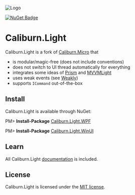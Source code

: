 ![Logo](logo.png)

[![NuGet Badge](https://buildstats.info/nuget/Caliburn.Light.Core?includePreReleases=true)](https://www.nuget.org/packages/Caliburn.Light.Core/)

# Caliburn.Light

Caliburn.Light is a fork of [Caliburn.Micro](https://caliburnmicro.com/) that
- is modular/magic-free (does not include conventions)
- does not switch to UI thread automatically for everything
- integrates some ideas of [Prism](http://prismlibrary.github.io/) and [MVVMLight](http://www.mvvmlight.net/) 
- uses weak events (see [Weakly](https://github.com/tibel/Weakly))
- supports `ICommand` out-of-the-box



## Install
Caliburn.Light is available through NuGet:

PM> **Install-Package** [Caliburn.Light.WPF](https://www.nuget.org/packages/Caliburn.Light.WPF/)

PM> **Install-Package** [Caliburn.Light.WinUI](https://www.nuget.org/packages/Caliburn.Light.WinUI/)



## Learn
All Caliburn.Light [documentation](docs/README.md) is included.



## License
Caliburn.Light is licensed under the [MIT license](LICENSE).
